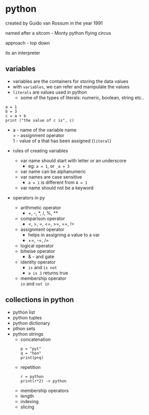 # python

created by Guido van Rossum in the year 1991

named after a sitcom - Monty python flying circus

approach - top down

its an  interpreter

## variables

- variables are the containers for storing the data values
- with `variables`, we can refer and manipulate the values
- `literals` are values used in python
    - some of the types of literals: numeric, boolean, string etc..

```
a = 1
b = 3
c = a + b
print ("the value of c is", c) 
```
- a - name of the variable name <br>
= - assignment operator <br>
1 - value of a that has been assigned (`literal`)

- rules of creating variables
    - var name should start with letter or an underscore
        - eg:  `a = 1`, or `_a = 3`
    - var name can be alphanumeric
    - var names are case sensitive
        - `a = 1` is different from `A = 1`
    - var name should not be a keyword 

- operators in py
    - arithmetic operator
        - +, -, *, /, %, **
    - comparison operator
        - <, >, =, <=, >=, ==, !=
    - assignment operator
        - helps in assigning a value to a var <br> 
        - +=, -=, /=
    - logical operator
    - bitwise operator
        - & - and gate
    - identity operator <br> 
        - `is` and `is not` <br> 
        - `a is 1` returns true
    - membership operator <br> 
        `in` and `not in`

## collections in python

- python list
- python tuples
- python dictionary
- pthon sets
- python strings
    - concatenation
        ```
        p = "pyt"
        q = "hon"
        print(p+q)
        ```
    - repetition
         ```
        r = python
        print(r*2) -> python 
        ```
    - membership operators
    - length
    - indexing
    - slicing

